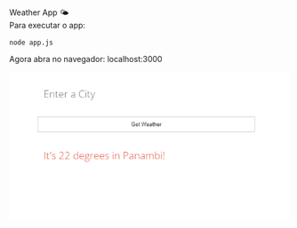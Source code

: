 Weather App 🌤️ \
Para executar o app:
```
node app.js
```

Agora abra no navegador: localhost:3000

![weather app](weather.png)